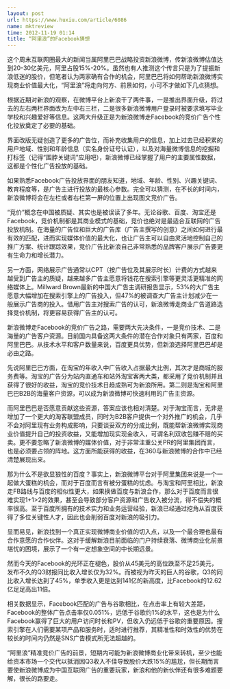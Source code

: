 ```yaml
---
layout: post
url: https://www.huxiu.com/article/6086
name: mktreview
time: 2012-11-19 01:14
title: “阿里浪”的Facebook猜想
---
```

这个周末互联网圈最大的新闻当属阿里巴巴战略投资新浪微博，传新浪微博估值达到20-30亿美元，阿里占股15%-20%。虽然也有人推测这个传言只是为了提振新浪低迷的股价，但笔者认为两家确有合作的机会，阿里巴巴将如何帮助新浪微博实现商业价值最大化，“阿里浪”将走向何方、前景如何，小可不才做如下几点猜想。

根据近期对新浪的观察，在微博平台上新浪干了两件事，一是推出界面升级，将过去的左右两栏界面改为左中右三栏，二是很多新浪微博用户登录时被要求填写毕业学校和兴趣爱好等信息。这两大升级正是为新浪微博走Facebook的竞价广告个性化投放奠定了必要的基础。

界面改版无疑创造了更多的广告位，而补充收集用户的信息，加上过去已经积累的用户地域、性别和年龄信息（实名身份证号认证），以及对海量微博信息的挖掘和打标签（记得“围脖关键词”应用吧），新浪微博已经掌握了用户的主要属性数据，这都是个性化广告投放的基础。

如果熟悉Facebook广告投放界面的朋友知道，地域、年龄、性别、兴趣关键词、教育程度等，是广告主进行投放的最核心参数。完全可以猜测，在不长的时间内，新浪微博将会在左栏或者右栏第一屏的位置上出现图文竞价广告。

“竞价”概念在中国被质疑、其实也是被误读了多年。无论谷歌、百度、淘宝还是Facebook，竞价机制都是其商业模式的基础，竞价也绝对是最适合互联网的广告投放机制。在海量的广告位和巨大的广告库（广告主撰写的创意）之间如何进行最有效的匹配，进而实现媒体价值的最大化，也让广告主可以自由灵活地控制自己的推广方案、统计跟踪效果，竞价广告比新浪自己非常熟悉的品牌客户展示广告要更有生命力和增长潜力。

另一方面，网络展示广告通常以CPT（按广告位及其展示时长）计费的方式越来越受到广告主的质疑，越来越多广告主愿意将钱花在搜索引擎等更灵活更精准的网络媒体上。Millward Brown最新的中国大广告主调研报告显示，53%的大广告主愿意大幅增加在搜索引擎上的广告投入，但47%的被调查大广告主计划减少在一般展示广告商的投入。借用广告主对搜索广告的认可，新浪微博走商业广告道路选择竞价机制，将更容易获得广告主的认可。

新浪微博走Facebook的竞价广告之路，需要两大先决条件，一是竞价技术、二是海量的广告客户资源。目前国内具备这两大条件的潜在合作对象只有两家，百度和阿里巴巴。从技术水平和客户数量来说，百度更具优势，但新浪选择阿里巴巴却是必由之路。

先说阿里巴巴方面，在淘宝的年收入中广告收入占据最大比例，其次才是商城的服务费等。淘宝的广告分为站内直通车和站外淘宝客两大类，都采用了竞价机制并且获得了很好的收益，淘宝的竞价技术日趋成熟可为新浪所用。第二则是淘宝和阿里巴巴B2B的海量客户资源，可以成为新浪微博可快速利用的广告主资源。

而阿里巴巴是否愿意贡献这些资源，答案应该也相对清楚。对于淘宝而言，无非是增加了一个更大的淘客联盟成员，同时为B2B客户提供一个对外推广的机会，几乎不会对阿里现有业务构成影响，只要谈妥双方的分成比例，既能帮新浪微博实现商业价值提升自己的投资收益，又能增加现实现金收入，可谓名利双收包赚不赔的买卖。更不要忽略了新浪微博的媒体价值，对于非常注重公关PR的阿里集团而言，也是必须要占领的阵地。这方面所能获得的收益，在360与新浪微博的合作中已经清楚展现出来。

那为什么不是欲显狼性的百度？事实上，新浪微博平台对于阿里集团来说是一个一起做大蛋糕的机会，而对于百度而言有被分蛋糕的忧虑。与淘宝和阿里相比，新浪走FB路线与百度的相似性更大，如果换做百度与新浪合作，那么对于百度而言很难实现1+1>2的效果，甚至会导致部分客户资源和广告收入被分流，得不偿失的概率很高。至于百度所拥有的技术实力和业务运营经验，新浪已经通过挖角从百度获得了多位关键性人才，因此也会削弱百度对新浪的吸引力。

显而易见，新浪找到一个真正实现微博商业价值的切入点，以及一个最合理也最有合作意愿的合作伙伴。这对于缓解新浪目前面临的门户持续衰落、微博商业化前景堪忧的困境，展示了一个有一定想象空间的中长期远景。

然而今天的Facebook的光环正在褪色，股价从45美元的高位跌至不足25美元，发布不久的Q3财报同比收入增长仅为32%。而被视为昨天的巨人的谷歌，Q3的同比收入增长达到了45%，单季收入更是达到141亿的新高度，比Facebook的12.62亿足足高出11倍。

相关数据显示，Facebook匹配的广告与谷歌相比，在点击率上有较大差距，Facebook的整体广告点击率仅0.051%，远低于谷歌约1%的水平，这也是为什么Facebook赢得了巨大的用户访问时长和PV，但收入仍远低于谷歌的重要原因。搜索引擎在人们需要某项产品和服务时，适时进行推荐，其精准性和时效性的优势在较长的时间内仍然是SNS广告模式所无法超越的。

“阿里浪”精准竞价广告的前景，短期内可能为新浪微博商业化带来转机，至少也能给资本市场一个交代以抵消因Q3收入不佳导致股价大跌15%的尴尬，但长期而言要使新浪微博成为中国互联网广告的重要玩家，新浪和他的新伙伴还有很多难题要解，很长的路要走。

